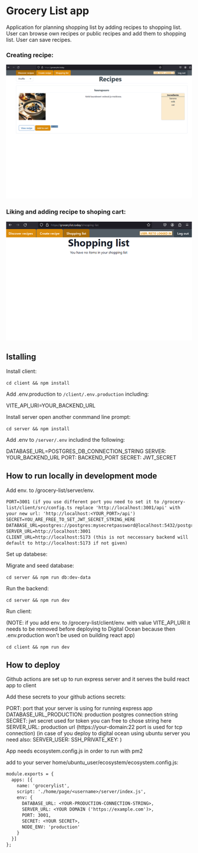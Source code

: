# Grocery List app

Application for planning shopping list by adding recipes to shopping list. User can browse own recipes or public recipes and add them to shopping list. User can save recipes.

### Creating recipe:

![Adding recipe](./gifs/add_recipe.gif)

### Liking and adding recipe to shoping cart:

![Like recipe and add to shopping cart](./gifs/like_and_add_to_cart.gif)

## Istalling

Install client:

`cd client && npm install`

Add .env.production to `/client/.env.production` including:

VITE_API_URI=YOUR_BACKEND_URL

Install server open another conmmand line prompt:

`cd server && npm install`

Add .env to `/server/.env` includind the following:

DATABASE_URL=POSTGRES_DB_CONNECTION_STRING
SERVER: YOUR_BACKEND_URL
PORT: BACKEND_PORT
SECRET: JWT_SECRET

## How to run locally in development mode

Add env. to /grocery-list/server/env.

```
PORT=3001 (if you use different port you need to set it to /grocery-list/client/src/config.ts replace 'http://localhost:3001/api' with your new url: 'http://localhost:<YOUR_PORT>/api')
SECRET=YOU_ARE_FREE_TO_SET_JWT_SECRET_STRING_HERE
DATABASE_URL=postgres://postgres:mysecretpassword@localhost:5432/postgres
SERVER_URL=http://localhost:3001
CLIENT_URL=http://localhost:5173 (this is not neccessary backend will default to http://localhost:5173 if not given)
```

Set up databese:

Migrate and seed database:

`cd server && npm run db:dev-data`

Run the backend:

`cd server && npm run dev`

Run client:

(NOTE: if you add env. to /grocery-list/client/env. with value VITE_API_URI it needs to be removed before deploying to Digital Ocean because then .env.production won't be used on building react app)

`cd client && npm run dev`

## How to deploy

Github actions are set up to run express server and it serves the build react app to client

Add these secrets to your github actions secrets:

PORT: port that your server is using for running express app
DATABASE_URL_PRODUCTION: production postgres connection string
SECRET: jwt secret used for token you can free to chose string here
SERVER_URL: production url (https://your-domain:22 port is used for tcp connection)
(in case of you deploy to digital ocean using ubuntu server you need also:
SERVER_USER: <user that you use to deploy>
SSH_PRIVATE_KEY: <deploying users ssh key>
)

App needs ecosystem.config.js in order to run with pm2

add to your server home/ubuntu_user/ecosystem/ecosystem.config.js:

```
module.exports = {
  apps: [{
    name: 'grocerylist',
    script: './home/page/<username>/server/index.js',
    env: {
      DATABASE_URL: <YOUR-PRODUCTION-CONNECTION-STRING>,
      SERVER_URL: <YOUR DOMAIN ('https://example.com')>,
      PORT: 3001,
      SECRET: <YOUR SECRET>,
      NODE_ENV: 'production'
    }
  }]
};
```
